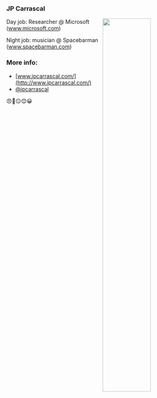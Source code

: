### JP Carrascal


<img width="50%" align="right" src="https://github-readme-stats.vercel.app/api?username=jpcarrascal&show_icons=true&theme=vue&hide_title=true&count_private=true" />

Day job: Researcher @ Microsoft (www.microsoft.com)

Night job: musician @ Spacebarman (www.spacebarman.com)

### More info:
* [www.jpcarrascal.com/](http://www.jpcarrascal.com/)
* [@jpcarrascal](https://twitter.com/jpcarrascal)

😠🙁😐😊😀
